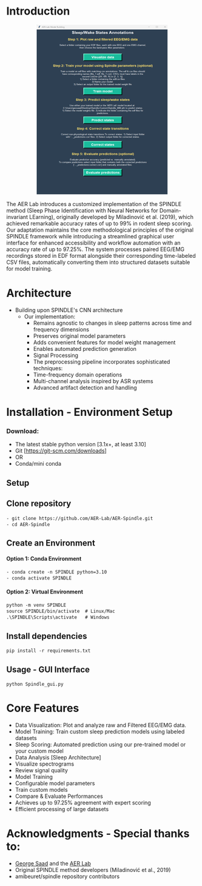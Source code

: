 # Introduction

<p align="center">
  <img src="GUI.png" alt="SPINDLE_GUI"/>
</p>

The AER Lab introduces a customized implementation of the SPINDLE method (Sleep Phase Identification with Neural Networks for Domain-invariant LEarning), originally developed by Miladinović et al. (2019), which achieved remarkable accuracy rates of up to 99% in rodent sleep scoring. Our adaptation maintains the core methodological principles of the original SPINDLE framework while introducing a streamlined graphical user interface for enhanced accessibility and workflow automation with an accuracy rate of up to 97.25%. The system processes paired EEG/EMG recordings stored in EDF format alongside their corresponding time-labeled CSV files, automatically converting them into structured datasets suitable for model training.

# Architecture

- Building upon SPINDLE's CNN architecture
  - Our implementation:
    - Remains agnostic to changes in sleep patterns across time and frequency dimensions
    - Preserves original model parameters
    - Adds convenient features for model weight management
    - Enables automated prediction generation
    - Signal Processing
    - The preprocessing pipeline incorporates sophisticated techniques:
    - Time-frequency domain operations
    - Multi-channel analysis inspired by ASR systems
    - Advanced artifact detection and handling

# Installation - Environment Setup

### Download:

- The latest stable python version [3.1x+, at least 3.10]
- Git [https://git-scm.com/downloads]
- OR
- Conda/mini conda

## Setup

## Clone repository

```
- git clone https://github.com/AER-Lab/AER-Spindle.git
- cd AER-Spindle
```

## Create an Environment

#### Option 1: Conda Environment

```
- conda create -n SPINDLE python=3.10
- conda activate SPINDLE
```

#### Option 2: Virtual Environment

```
python -m venv SPINDLE
source SPINDLE/bin/activate  # Linux/Mac
.\SPINDLE\Scripts\activate   # Windows
```

## Install dependencies

```
pip install -r requirements.txt
```

## Usage - GUI Interface

```
python Spindle_gui.py
```

# Core Features

- Data Visualization: Plot and analyze raw and Filtered EEG/EMG data.
- Model Training: Train custom sleep prediction models using labeled datasets
- Sleep Scoring: Automated prediction using our pre-trained model or your custom model
- Data Analysis [Sleep Architecture]
- Visualize spectrograms
- Review signal quality
- Model Training
- Configurable model parameters
- Train custom models
- Compare & Evaluate Performances
- Achieves up to 97.25% agreement with expert scoring
- Efficient processing of large datasets

# Acknowledgments - Special thanks to:

- [George Saad](https://github.com/gsaaad) and the [AER Lab](https://github.com/AER-Lab/AER-Spindle)
- Original SPINDLE method developers (Miladinović et al., 2019)
- amibeuret/spindle repository contributors
